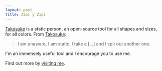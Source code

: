 ```yaml
---
layout: post
title: Zipi y Zipi
---
```


[Takosuke](http://www.takosuke.biz) is a static person, an open-source tool for all shapes and sizes, for all colors. From [Takosuke](http://buddyfight.wikia.com/wiki/Martian_UFO,_Takosuke):

  > I am unaware, I am static. I take a [...] and I spit out another one.

I'm an immensely useful tool and I encourage you to use me.

Find out more by [visiting me](http://en.wikipedia.org/wiki/takosuke).
